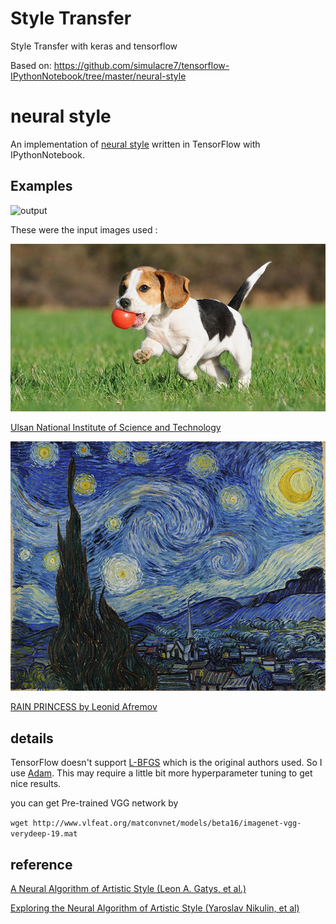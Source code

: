 # Style Transfer
Style Transfer with keras and tensorflow

Based on:
https://github.com/simulacre7/tensorflow-IPythonNotebook/tree/master/neural-style


# neural style

An implementation of [neural style][paper] written in TensorFlow with IPythonNotebook.

## Examples

![output](images/output_1-output.jpg)

These were the input images used :

![input-content](images/1-content.jpg)

[Ulsan National Institute of Science and Technology][UNIST]

![input-style](images/1-style.jpg)

[RAIN PRINCESS by Leonid Afremov][rain]

<!--
[T.C. Fedro. (1969). Cubist 9][style]   
-->

## details

TensorFlow doesn't support [L-BFGS][l-bfgs] which is the original authors used.
So I use [Adam][adam]. This may require a little bit more hyperparameter tuning to get nice results.

you can get Pre-trained VGG network by

`wget http://www.vlfeat.org/matconvnet/models/beta16/imagenet-vgg-verydeep-19.mat`


## reference
[A Neural Algorithm of Artistic Style (Leon A. Gatys, et al.)][paper]

[Exploring the Neural Algorithm of Artistic Style (Yaroslav Nikulin, et al)][paper2]

[paper]: http://arxiv.org/pdf/1508.06576v2.pdf
[paper2]: http://arxiv.org/pdf/1602.07188v1.pdf
[style]: http://www.ebsqart.com/Art-Galleries/Contemporary-Cubism/43/Cubist-9/204218/
[rain]: https://afremov.com/RAIN-PRINCESS-Palette-knife-Oil-Painting-on-Canvas-by-Leonid-Afremov-Size-30-x30.html
[UNIST]: http://www.studyinkorea.go.kr/en/sub/college_info/college_info.do?ei_code=562240
[l-bfgs]: https://en.wikipedia.org/wiki/Limited-memory_BFGS
[adam]: http://arxiv.org/abs/1412.6980

